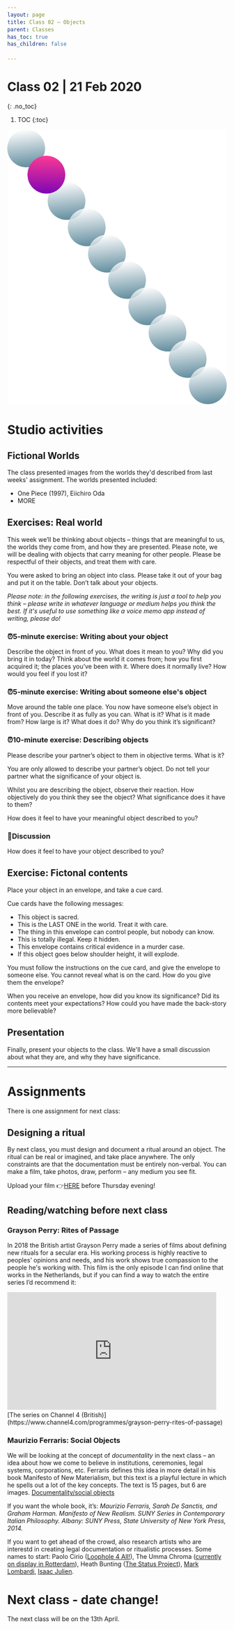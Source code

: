 ```yaml
---
layout: page
title: Class 02 – Objects
parent: Classes
has_toc: true
has_children: false

---
```


# Class 02 | 21 Feb 2020
{: .no_toc}

1. TOC
{:toc}

![](/assets/c02.svg)

# Studio activities

## Fictional Worlds

The class presented images from the worlds they'd described from last weeks' assignment. The worlds presented included:

- One Piece (1997), Eiichiro Oda
- MORE

## Exercises: Real world

This week we’ll be thinking about objects – things that are meaningful to us, the worlds they come from, and how they are presented. Please note, we will be dealing with objects that carry meaning for other people. Please be respectful of their objects, and treat them with care.

You were asked to bring an object into class. Please take it out of your bag and put it on the table. Don’t talk about your objects.

_Please note: in the following exercises, the writing is just a tool to help you think – please write in whatever language or medium helps you think the best. If it's useful to use something like a voice memo app instead of writing, please do!_

### ⏰️5-minute exercise: Writing about your object

Describe the object in front of you. What does it mean to you? Why did you bring it in today? Think about the world it comes from; how you first acquired it; the places you’ve been with it. Where does it normally live? How would you feel if you lost it?

### ⏰️5-minute exercise: Writing about someone else's object

Move around the table one place. You now have someone else’s object in front of you. Describe it as fully as you can. What is it? What is it made from? How large is it? What does it do? Why do you think it’s significant?

### ⏰️10-minute exercise: Describing objects

Please describe your partner’s object to them in objective terms. What is it?

You are only allowed to describe your partner’s object. Do not tell your partner what the significance of your object is.

Whilst you are describing the object, observe their reaction. How objectively do you think they see the object? What significance does it have to them?

How does it feel to have your meaningful object described to you?

### 💬️Discussion

How does it feel to have your object described to you?

## Exercise: Fictonal contents

Place your object in an envelope, and take a cue card.

Cue cards have the following messages:

- This object is sacred.
- This is the LAST ONE in the world. Treat it with care.
- The thing in this envelope can control people, but nobody can know.
- This is totally illegal. Keep it hidden.
- This envelope contains critical evidence in a murder case.
- If this object goes below shoulder height, it will explode.

You must follow the instructions on the cue card, and give the envelope to someone else. You cannot reveal what is on the card. How do you give them the envelope?

When you receive an envelope, how did you know its significance? Did its contents meet your expectations? How could you have made the back-story more believable?

## Presentation

Finally, present your objects to the class. We'll have a small discussion about what they are, and why they have significance.


----

# Assignments

There is one assignment for next class:

## Designing a ritual

By next class, you must design and document a ritual around an object. The ritual can be real or imagined, and take place anywhere. The only constraints are that the documentation must be entirely non-verbal. You can make a film, take photos, draw, perform – any medium you see fit.

Upload your film 👉️[HERE](https://forms.gle/EAgU2Gia9EhzNy1y8) before Thursday evening!

## Reading/watching before next class

### Grayson Perry: Rites of Passage
In 2018 the British artist Grayson Perry made a series of films about defining new rituals for a secular era. His working process is highly reactive to peoples’ opinions and needs, and his work shows true compassion to the people he's working with. This film is the only episode I can find online that works in the Netherlands, but if you can find a way to watch the entire series I’d recommend it:
<iframe frameborder="0" width="480" height="270" src="https://www.dailymotion.com/embed/video/x6syr0m" allowfullscreen allow="autoplay"></iframe>
[The series on Channel 4 (British)](https://www.channel4.com/programmes/grayson-perry-rites-of-passage)


### Maurizio Ferraris: Social Objects
We will be looking at the concept of _documentality_ in the next class – an idea about how we come to believe in institutions, ceremonies, legal systems, corporations, etc. Ferraris defines this idea in more detail in his book Manifesto of New Materialism, but this text is a playful lecture in which he spells out a lot of the key concepts. The text is 15 pages, but 6 are images.
[Documentality/social objects](http://j.mp/38u5F8B)

If you want the whole book, it’s: _Maurizio Ferraris, Sarah De Sanctis, and Graham Harman. Manifesto of New Realism. SUNY Series in Contemporary Italian Philosophy. Albany: SUNY Press, State University of New York Press, 2014._

If you want to get ahead of the crowd, also research artists who are interestd in creating legal documentation or ritualistic processes. Some names to start: Paolo Cirio ([Loophole 4 All!](https://paolocirio.net/work/loophole-for-all/)), The Umma Chroma ([currently on display in Rotterdam](https://gdthyself.hetnieuweinstituut.nl/)), Heath Bunting ([The Status Project](http://status.irational.org/)), [Mark Lombardi](https://en.wikipedia.org/wiki/Mark_Lombardi), [Isaac Julien](https://www.isaacjulien.com/artworks/).


# Next class - date change!

The next class will be on the 13th April.
